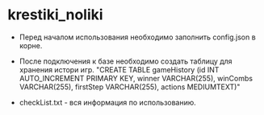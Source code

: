 # krestiki_noliki

- Перед началом использования необходимо заполнить config.json в корне.

- После подключения к базе необходимо создать таблицу для хранения истори игр.
    "CREATE TABLE gameHistory (id INT AUTO_INCREMENT PRIMARY KEY, winner VARCHAR(255), winCombs VARCHAR(255), firstStep VARCHAR(255), actions MEDIUMTEXT)"

- checkList.txt - вся информация по использованию.
